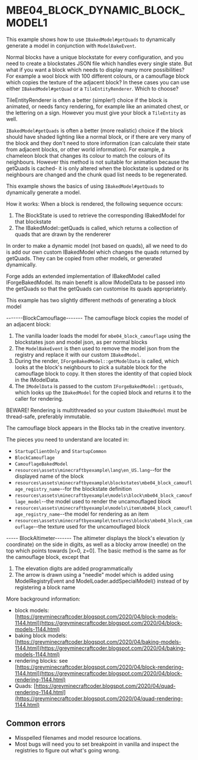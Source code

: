 # MBE04_BLOCK_DYNAMIC_BLOCK_MODEL1

This example shows how to use `IBakedModel#getQuads` to dynamically generate a model in conjunction with `ModelBakeEvent`.

Normal blocks have a unique blockstate for every configuration, and you need to create a blockstates JSON file which handles every single state. But what if you want a block which needs to display many more possibilities? For example a wool block with 100 different colours, or a camouflage block which copies the texture of the adjacent block? In these cases you can use either `IBakedModel#getQuad` or a `TileEntityRenderer`. Which to choose?

TileEntityRenderer is often a better (simpler!) choice if the block is animated, or needs fancy rendering, for example like an animated chest, or the lettering on a sign.  However you must give your block a `TileEntity` as well.<br>

`IBakedModel#getQuads` is often a better (more realistic) choice if the block should have shaded lighting like a normal block, or if there are very many of the block and they don't need to store information (can calculate their state from adjacent blocks, or other world information). For example, a chameleon block that changes its colour to match the colours of its neighbours.  However this method is not suitable for animation because the getQuads is cached- it is only altered when the blockstate is updated or its neighbours are changed and the chunk quad list needs to be regenerated. 

This example shows the basics of using `IBakedModel#getQuads` to dynamically generate a model.

How it works:
When a block is rendered, the following sequence occurs:
1) The BlockState is used to retrieve the corresponding IBakedModel for that blockstate
2) The IBakedModel::getQuads is called, which returns a collection of quads that are drawn by the rendererer

In order to make a dynamic model (not based on quads), all we need to do is add our own custom IBakedModel which changes the quads returned by getQuads.  They can be copied from other models, or generated dynamically.

Forge adds an extended implementation of IBakedModel called IForgeBakedModel.  Its main benefit is allow IModelData to be passed into the getQuads so that the getQuads can customise its quads appropriately.

This example has two slightly different methods of generating a block model

-------BlockCamouflage-------
The camouflage block copies the model of an adjacent block:
1. The vanilla loader loads the model for `mbe04_block_camouflage` using the blockstates json and model json, as per normal blocks
1. The `ModelBakeEvent` is then used to remove the model json from the registry and replace it with our custom `IBakedModel`.
1. During the render, `IForgeBakedModel::getModelData` is called, which looks at the block's neighbours to pick a suitable block for the camouflage block to copy.  It then stores the identity of that copied block in the IModelData.
1. The `IModelData` is passed to the custom `IForgeBakedModel::getQuads`, which looks up the `IBakedModel` for the copied block and returns it to the caller for rendering.

BEWARE! Rendering is multithreaded so your custom `IBakedModel` must be thread-safe, preferably immutable.

The camouflage block appears in the Blocks tab in the creative inventory.

The pieces you need to understand are located in:

* `StartupClientOnly` and `StartupCommon`
* `BlockCamouflage`
* `CamouflageBakedModel`
* `resources\assets\minecraftbyexample\lang\en_US.lang`--for the displayed name of the block
* `resources\assets\minecraftbyexample\blockstates\mbe04_block_camouflage_registry_name`--for the blockstate definition
* `resources\assets\minecraftbyexample\models\block\mbe04_block_camouflage_model`--the model used to render the uncamouflaged block
* `resources\assets\minecraftbyexample\models\item\mbe04_block_camouflage_registry_name`--the model for rendering as an item
* `resources\assets\minecraftbyexample\textures\blocks\mbe04_block_camouflage`--the texture used for the uncamouflaged block

----- BlockAltimeter-------
The altimeter displays the block's elevation (y coordinate) on the side in digits, as well as a blocky arrow (needle) on the top which points towards [x=0, z=0].
The basic method is the same as for the camouflage block, except that
1) The elevation digits are added programmatically
2) The arrow is drawn using a "needle" model which is added using ModelRegistryEvent and ModelLoader.addSpecialModel() instead of by registering a block name




More background information:

* block models: [https://greyminecraftcoder.blogspot.com/2020/04/block-models-1144.html](https://greyminecraftcoder.blogspot.com/2020/04/block-models-1144.html)
* baking block models: [https://greyminecraftcoder.blogspot.com/2020/04/baking-models-1144.html](https://greyminecraftcoder.blogspot.com/2020/04/baking-models-1144.html)
* rendering blocks: see [https://greyminecraftcoder.blogspot.com/2020/04/block-rendering-1144.html](https://greyminecraftcoder.blogspot.com/2020/04/block-rendering-1144.html)
* Quads: [https://greyminecraftcoder.blogspot.com/2020/04/quad-rendering-1144.html](https://greyminecraftcoder.blogspot.com/2020/04/quad-rendering-1144.html) 

## Common errors

* Misspelled filenames and model resource locations.
* Most bugs will need you to set breakpoint in vanilla and inspect the registries to figure out what's going wrong.

